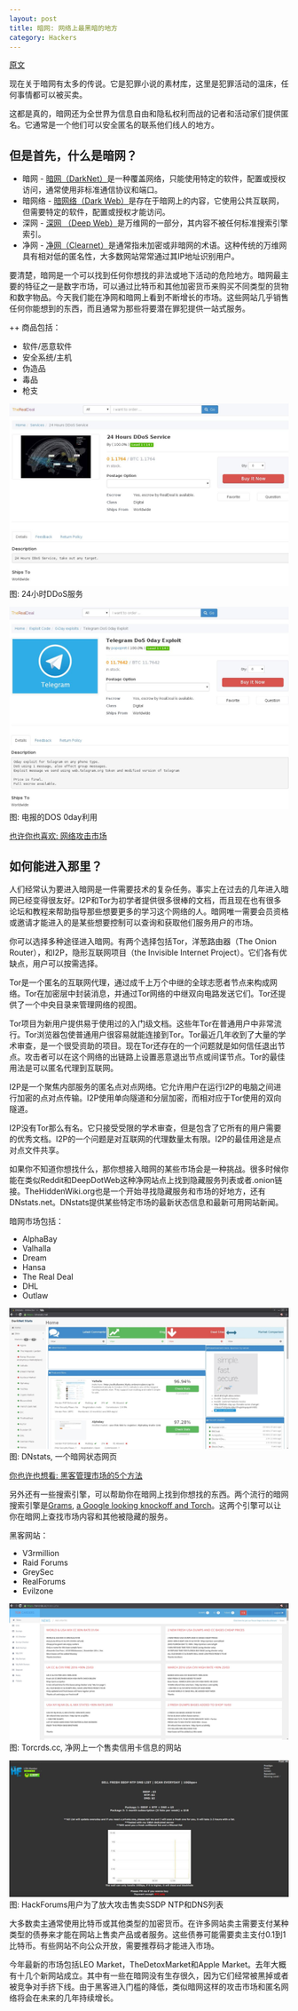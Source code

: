 ```yaml
---
layout: post
title: 暗网: 网络上最黑暗的地方
category: Hackers
---
```



[原文](https://blog.radware.com/security/2016/04/darknet-101/)

现在关于暗网有太多的传说。它是犯罪小说的素材库，这里是犯罪活动的温床，任何事情都可以被买卖。

这都是真的，暗网还为全世界为信息自由和隐私权利而战的记者和活动家们提供匿名。它通常是一个他们可以安全匿名的联系他们线人的地方。

## 但是首先，什么是暗网？

+ 暗网 - [暗网（DarkNet）](https://en.wikipedia.org/wiki/Darknet)是一种覆盖网络，只能使用特定的软件，配置或授权访问，通常使用非标准通信协议和端口。
+ 暗网络 - [暗网络（Dark Web）](https://en.wikipedia.org/wiki/Dark_web)是存在于暗网上的内容，它使用公共互联网，但需要特定的软件，配置或授权才能访问。
+ 深网 - [深网 （Deep Web）](https://en.wikipedia.org/wiki/Deep_web)是万维网的一部分，其内容不被任何标准搜索引擎索引。
+ 净网 - [净网（Clearnet）](https://en.wikipedia.org/wiki/Clearnet_(networking))是通常指未加密或非暗网的术语。这种传统的万维网具有相对低的匿名性，大多数网站常常通过其IP地址识别用户。

要清楚，暗网是一个可以找到任何你想找的非法或地下活动的危险地方。暗网最主要的特征之一是数字市场，可以通过比特币和其他加密货币来购买不同类型的货物和数字物品。今天我们能在净网和暗网上看到不断增长的市场。这些网站几乎销售任何你能想到的东西，而且通常为那些将要潜在罪犯提供一站式服务。

++ 商品包括：
+ 软件/恶意软件
+ 安全系统/主机
+ 伪造品
+ 毒品
+ 枪支

![2017-01-06-1.jpg](/pic/2017-01-06-1.jpg)
图: 24小时DDoS服务

![2017-01-06-2.jpg](/pic/2017-01-06-2.jpg)
图: 电报的DOS 0day利用

[也许你也喜欢: 网络攻击市场](https://blog.radware.com/https://blog.radware.com/security/2016/05/cyber-attack-market-place/)

## 如何能进入那里？

人们经常认为要进入暗网是一件需要技术的复杂任务。事实上在过去的几年进入暗网已经变得很友好。I2P和Tor为初学者提供很多很棒的文档，而且现在也有很多论坛和教程来帮助指导那些想要更多的学习这个网络的人。暗网唯一需要会员资格或邀请才能进入的是某些想要控制可以查询和获取他们服务用户的市场。

你可以选择多种途径进入暗网。有两个选择包括Tor，洋葱路由器（The Onion Router），和I2P，隐形互联网项目（the Invisible Internet Project）。它们各有优缺点，用户可以按需选择。

Tor是一个匿名的互联网代理，通过成千上万个中继的全球志愿者节点来构成网络。Tor在加密层中封装消息，并通过Tor网络的中继双向电路发送它们。Tor还提供了一个中央目录来管理网络的视图。

Tor项目为新用户提供易于使用过的入门级文档。这些年Tor在普通用户中非常流行。Tor浏览器包使普通用户很容易就能连接到Tor。Tor最近几年收到了大量的学术审查，是一个很受资助的项目。现在Tor还存在的一个问题就是如何信任退出节点。攻击者可以在这个网络的出链路上设置恶意退出节点或间谍节点。Tor的最佳用法是可以匿名代理到互联网。

I2P是一个聚焦内部服务的匿名点对点网络。它允许用户在运行I2P的电脑之间进行加密的点对点传输。I2P使用单向隧道和分层加密，而相对应于Tor使用的双向隧道。

I2P没有Tor那么有名。它只接受受限的学术审查，但是包含了它所有的用户需要的优秀文档。I2P的一个问题是对互联网的代理数量太有限。I2P的最佳用途是点对点文件共享。

如果你不知道你想找什么，那你想接入暗网的某些市场会是一种挑战。很多时候你能在类似Reddit和DeepDotWeb这种净网站点上找到隐藏服务列表或者.onion链接。TheHiddenWiki.org也是一个开始寻找隐藏服务和市场的好地方，还有DNstats.net。DNstats提供某些特定市场的最新状态信息和最新可用网站新闻。

暗网市场包括：
+ AlphaBay
+ Valhalla
+ Dream
+ Hansa
+ The Real Deal
+ DHL
+ Outlaw


![2017-01-06-3.jpg](/pic/2017-01-06-3.jpg)
图: DNstats, 一个暗网状态网页

[你也许也想看: 黑客管理市场的5个方法](https://blog.radware.com/https://blog.radware.com/security/2016/08/5-ways-hackers-market-their-products-and-services/)

另外还有一些搜索引擎，可以帮助你在暗网上找到你想找的东西。两个流行的暗网搜索引擎是[Grams](http://grams7enufi7jmdl.onion/), [a Google looking knockoff and Torch](http://xmh57jrzrnw6insl.onion/)。这两个引擎可以让你在暗网上查找市场内容和其他被隐藏的服务。

黑客网站：
+ V3rmillion
+ Raid Forums
+ GreySec
+ RealForums
+ Evilzone

![2017-01-06-4.jpg](/pic/2017-01-06-4.jpg)
图: Torcrds.cc, 净网上一个售卖信用卡信息的网站

![2017-01-06-5.jpg](/pic/2017-01-06-5.jpg)
图: HackForums用户为了放大攻击售卖SSDP NTP和DNS列表

大多数卖主通常使用比特币或其他类型的加密货币。在许多网站卖主需要支付某种类型的债券来才能在网站上售卖产品或者服务。这些债券可能需要卖主支付0.1到1比特币。有些网站不向公众开放，需要推荐码才能进入市场。

今年最新的市场包括LEO Market，TheDetoxMarket和Apple Market。去年大概有十几个新网站成立。其中有一些在暗网没有生存很久，因为它们经常被黑掉或者被竞争对手挤下线。由于黑客进入门槛的降低，类似暗网这样的攻击市场和匿名网络将会在未来的几年持续增长。
